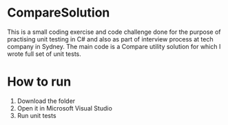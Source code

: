 # CompareSolution
This is a small coding exercise and code challenge done for the purpose of practising unit testing in C# and also as part of interview process at tech company in Sydney. The main code is a Compare utility solution for which I wrote full set of unit tests.

# How to run
1. Download the folder 
2. Open it in Microsoft Visual Studio
3. Run unit tests

